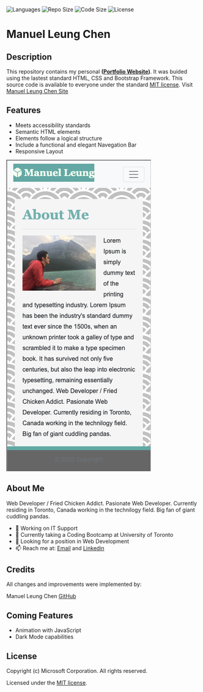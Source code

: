 <!--
**manuelleungchen/manuelleungchen** is a ✨ _special_ ✨ repository because its `README.md` (this file) appears on your GitHub profile.

Here are some ideas to get you started:

- 🔭 I’m currently working on ...
- 🌱 I’m currently learning ...
- 👯 I’m looking to collaborate on ...
- 🤔 I’m looking for help with ...
- 💬 Ask me about ...
- 📫 How to reach me: ...
- 😄 Pronouns: ...
- ⚡ Fun fact: ...
-->

<!-- Badges -->
![Languages](https://img.shields.io/github/languages/top/manuelleungchen/manuelleungchen) ![Repo Size](https://img.shields.io/github/repo-size/manuelleungchen/manuelleungchen) ![Code Size](https://img.shields.io/github/languages/code-size/manuelleungchen/manuelleungchen) ![License](https://img.shields.io/github/license/manuelleungchen/manuelleungchen)

# Manuel Leung Chen

## Description
This repository contains my personal **\([Portfolio Website](https://github.com/manuelleungchen/manuelleungchen)\)**. It was buided using the lastest standard HTML, CSS and Bootstrap Framework. This source code is available to everyone under the standard [MIT license](https://github.com/manuelleungchen/manuelleungchen/blob/main/LICENSE). Visit [Manuel Leung Chen Site](https://manuelleungchen.github.io/manuelleungchen/)

## Features
* Meets accessibility standards
* Semantic HTML elements
* Elements follow a logical structure 
* Include a functional and elegant Navegation Bar
* Responsive Layout

![Visual Example of Mobile Layout](./assets/images/mobile_layout.png)


## About Me
Web Developer / Fried Chicken Addict.
Pasionate Web Developer. Currently residing in Toronto, Canada 
working in the technilogy field. Big fan of giant cuddling pandas.

- 🔭 Working on IT Support
- 🌱 Currently taking a Coding Bootcamp at University of Toronto
- 🤔 Looking for a position in Web Development 
- 📫 Reach me at: [Email](mailto:manuel.leungchen@gmail.com) and [Linkedin](https://www.linkedin.com/in/manuel-leung-chen/)

## Credits
All changes and improvements were implemented by:

Manuel Leung Chen [GitHub](https://github.com/manuelleungchen)

## Coming Features
* Animation with JavaScript
* Dark Mode capabilities

## License
Copyright \(c\) Microsoft Corporation. All rights reserved.

Licensed under the [MIT license](https://github.com/manuelleungchen/manuelleungchen/blob/main/LICENSE).
